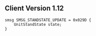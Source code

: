 ## Client Version 1.12

```rust,ignore
smsg SMSG_STANDSTATE_UPDATE = 0x029D {
    UnitStandState state;    
}

```
